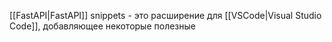 [[FastAPI|FastAPI]] snippets - это расширение для [[VSCode|Visual Studio Code]], добавляющее некоторые полезные 

